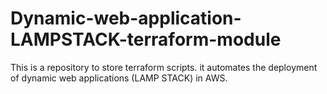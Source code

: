 # Dynamic-web-application-LAMPSTACK-terraform-module

This is a repository to store terraform scripts. it automates the deployment of dynamic web applications (LAMP STACK) in AWS.
